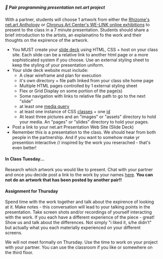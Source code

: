##### 💾   Pair programming presentation net.art project
With a partner, students will choose 1 artwork from either the [Rhizome's net.art Anthology](https://anthology.rhizome.org/) or [Chronus Art Center's WE-LINK online exhibitions](http://we-link.chronusartcenter.org/) to present to the class in a 7  minute presentation. Students should share a brief introduction to the artists, an explainatino fo the work and their thoughts on the expirence of the artwork. 
* You MUST create your [slide deck](https://www.google.com/search?q=slide+deck&oq=slide+deck&aqs=chrome..69i57j0l9.3609j0j7&sourceid=chrome&ie=UTF-8) using HTML, CSS + host on your class site. Each slide can be a relative link to another html page or a more sophisticated system if you choose. Use an external styling sheet to keep the styling of your presentation uniform. 
* Your slide deck website must include:
  * A clear wireframe and plan for execution
  * it's own directory + file path linked from your class site home page
  * Multiple HTML pages controlled by 1 external styling sheet
  * Flex or Grid Display on some portion of the page(s)
  * Some navigation with links to relative file path to go to the next "slide"
  * at least one [media query](https://developer.mozilla.org/en-US/docs/Web/CSS/Media_Queries/Using_media_queries)
  * at least one instance of CSS [classes](https://developer.mozilla.org/en-US/docs/Web/CSS/Class_selectors) + one [id](https://developer.mozilla.org/en-US/docs/Web/CSS/ID_selectors)
  * At least three pictures and an "images" or "assets" directory to hold your media. An "pages" or "slides" directory to hold your pages.
* Post a link to your net.art Presentation Web Site (Slide Deck) 
* Remember this is a presentation to the class. We should hear from both people in the partnership. And if you want to somehow make yr presention interactive // inspired by the work you reserached - that's even better!

#### In Class Tuesday...
Research which artwork you would like to present. Chat with your partner and once you decide post a link to the work by your names [here](https://github.com/IDMNYU/webDev_C_Fall2022/wiki/Week-09#netart-projects-pairs). **You can not do an artwork that has been posted by another pair!!** 


#### Assignment for Thursday
Spend time with the work together and talk about the expirence of looking at it. Make notes - this conversation will lead to your talking points in the presentation. Take screen shots and/or recordings of yourself interacting with the work. If you each have a different experience of the piece - great! Show us and talk about the differences. Not simply "i liked it, s/he didn't" but actually what you each materially experienced on your different screens. 

We will not meet formally on Thursday. Use the time to work on your project with your partner. You can use the classroom if you like or somewhere on the third floor.




